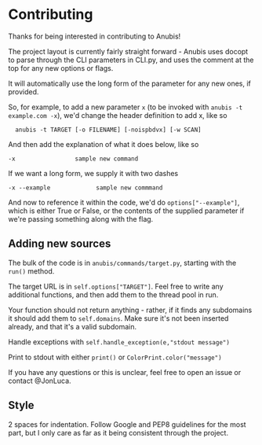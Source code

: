 # Contributing

Thanks for being interested in contributing to Anubis!

The project layout is currently fairly straight forward - Anubis uses docopt to parse through the CLI parameters in CLI.py, and uses the comment at the top for any new options or flags. 

It will automatically use the long form of the parameter for any new ones, if provided.

So, for example, to add a new parameter `x` (to be invoked with `anubis -t example.com -x`), we'd change the header definition to add x, like so

```  anubis -t TARGET [-o FILENAME] [-noispbdvx] [-w SCAN]```

And then add the explanation of what it does below, like so

```-x                 sample new command```

If we want a long form, we supply it with two dashes

```-x --example             sample new commmand```

And now to reference it within the code, we'd do `options["--example"]`, which is either True or False, or the contents of the supplied parameter if we're passing something along with the flag.


## Adding new sources

The bulk of the code is in `anubis/commands/target.py`, starting with the `run()` method.

The target URL is in `self.options["TARGET"]`. Feel free to write any additional functions, and then add them to the thread pool in run. 

Your function should not return anything - rather, if it finds any subdomains it should add them to `self.domains`. Make sure it's not been inserted already, and that it's a valid subdomain.

Handle exceptions with `self.handle_exception(e,"stdout message")`

Print to stdout with either `print()` or `ColorPrint.color("message")`

If you have any questions or this is unclear, feel free to open an issue or contact @JonLuca.

## Style

2 spaces for indentation. Follow Google and PEP8 guidelines for the  most part, but I only care as far as it being consistent through the project. 